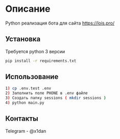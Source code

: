 # Описание
Python реализация бота для сайта https://lois.pro/ 
## Установка
Требуется python 3 версии
```bash
pip install -r requirements.txt
```
## Использование
```bash
1) cp .env.test .env
2) Заполнить поле PHONE в .env файле
3) Создать папку sessions ( mkdir sessions ) 
4) python main.py
```
## Контакты
Telegram - @x1dan
